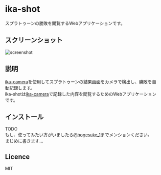 ika-shot
=========
スプラトゥーンの勝敗を閲覧するWebアプリケーションです。

## スクリーンショット
![screenshot](https://raw.github.com/wiki/hogesuke/ika-shot/img/ika-shot.png)

## 説明
[ika-camera](https://github.com/hogesuke/ika-camera)を使用してスプラトゥーンの結果画面をカメラで検出し、勝敗を自動記録します。  
ika-shotは[ika-camera](https://github.com/hogesuke/ika-camera)で記録した内容を閲覧するためのWebアプリケーションです。

## インストール
TODO  
もし、使ってみたい方がいましたら[@hogesuke_1](https://twitter.com/hogesuke_1)までメンションください。  
まじめに書きます…

## Licence
MIT